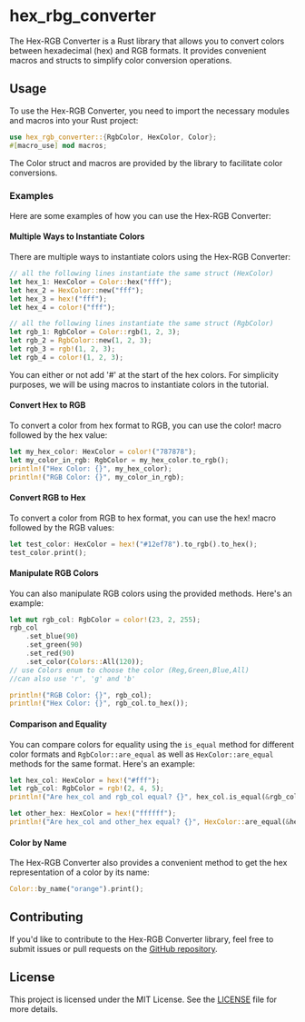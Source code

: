 # hex_rbg_converter

The Hex-RGB Converter is a Rust library that allows you to convert colors between hexadecimal (hex) and RGB formats. It provides convenient macros and structs to simplify color conversion operations.

## Usage

To use the Hex-RGB Converter, you need to import the necessary modules and macros into your Rust project:

```rust
use hex_rgb_converter::{RgbColor, HexColor, Color};
#[macro_use] mod macros;
```

The Color struct and macros are provided by the library to facilitate color conversions.

### Examples

Here are some examples of how you can use the Hex-RGB Converter:

#### Multiple Ways to Instantiate Colors

There are multiple ways to instantiate colors using the Hex-RGB Converter:

```rust
// all the following lines instantiate the same struct (HexColor)
let hex_1: HexColor = Color::hex("fff");
let hex_2 = HexColor::new("fff");
let hex_3 = hex!("fff");
let hex_4 = color!("fff");

// all the following lines instantiate the same struct (RgbColor)
let rgb_1: RgbColor = Color::rgb(1, 2, 3);
let rgb_2 = RgbColor::new(1, 2, 3);
let rgb_3 = rgb!(1, 2, 3);
let rgb_4 = color!(1, 2, 3);
```

You can either or not add '#' at the start of the hex colors.
For simplicity purposes, we will be using macros to instantiate colors in the tutorial.

#### Convert Hex to RGB

To convert a color from hex format to RGB, you can use the color! macro followed by the hex value:

```rust
let my_hex_color: HexColor = color!("787878");
let my_color_in_rgb: RgbColor = my_hex_color.to_rgb();
println!("Hex Color: {}", my_hex_color);
println!("RGB Color: {}", my_color_in_rgb);
```

#### Convert RGB to Hex

To convert a color from RGB to hex format, you can use the hex! macro followed by the RGB values:

```rust
let test_color: HexColor = hex!("#12ef78").to_rgb().to_hex();
test_color.print();
```

#### Manipulate RGB Colors

You can also manipulate RGB colors using the provided methods. Here's an example:

```rust
let mut rgb_col: RgbColor = color!(23, 2, 255);
rgb_col
    .set_blue(90)
    .set_green(90)
    .set_red(90)
    .set_color(Colors::All(120));
// use Colors enum to choose the color (Reg,Green,Blue,All)
//can also use 'r', 'g' and 'b'

println!("RGB Color: {}", rgb_col);
println!("Hex Color: {}", rgb_col.to_hex());
```

#### Comparison and Equality

You can compare colors for equality using the `is_equal` method for different color formats and `RgbColor::are_equal` as well as `HexColor::are_equal` methods for the same format. Here's an example:

```rust
let hex_col: HexColor = hex!("#fff");
let rgb_col: RgbColor = rgb!(2, 4, 5);
println!("Are hex_col and rgb_col equal? {}", hex_col.is_equal(&rgb_col)); // false here

let other_hex: HexColor = hex!("ffffff");
println!("Are hex_col and other_hex equal? {}", HexColor::are_equal(&hex_col, &other_hex)); // true here
```

#### Color by Name

The Hex-RGB Converter also provides a convenient method to get the hex representation of a color by its name:

```rust
Color::by_name("orange").print();
```

## Contributing

If you'd like to contribute to the Hex-RGB Converter library, feel free to submit issues or pull requests on the [GitHub repository](https://github.com/DevYatsu/hex_rgb_converter).

## License

This project is licensed under the MIT License. See the [LICENSE](./LICENSE) file for more details.

